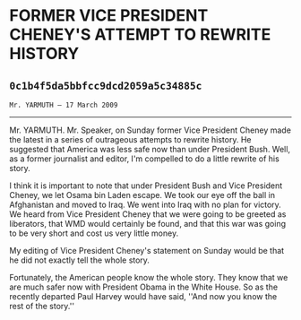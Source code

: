 # FORMER VICE PRESIDENT CHENEY'S ATTEMPT TO REWRITE HISTORY
## `0c1b4f5da5bbfcc9dcd2059a5c34885c`
`Mr. YARMUTH — 17 March 2009`

---


Mr. YARMUTH. Mr. Speaker, on Sunday former Vice President Cheney made 
the latest in a series of outrageous attempts to rewrite history. He 
suggested that America was less safe now than under President Bush. 
Well, as a former journalist and editor, I'm compelled to do a little 
rewrite of his story.

I think it is important to note that under President Bush and Vice 
President Cheney, we let Osama bin Laden escape. We took our eye off 
the ball in Afghanistan and moved to Iraq. We went into Iraq with no 
plan for victory. We heard from Vice President Cheney that we were 
going to be greeted as liberators, that WMD would certainly be found, 
and that this war was going to be very short and cost us very little 
money.

My editing of Vice President Cheney's statement on Sunday would be 
that he did not exactly tell the whole story.

Fortunately, the American people know the whole story. They know that 
we are much safer now with President Obama in the White House. So as 
the recently departed Paul Harvey would have said, ''And now you know 
the rest of the story.''
